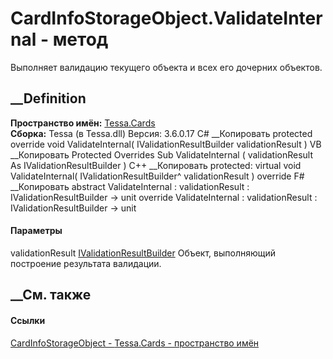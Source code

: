 # CardInfoStorageObject.ValidateInternal - метод
Выполняет валидацию текущего объекта и всех его дочерних объектов.
##  __Definition
 **Пространство имён:** [Tessa.Cards](N_Tessa_Cards.htm)  
 **Сборка:** Tessa (в Tessa.dll) Версия: 3.6.0.17
C# __Копировать
     protected override void ValidateInternal(
    	IValidationResultBuilder validationResult
    )
VB __Копировать
     Protected Overrides Sub ValidateInternal ( 
    	validationResult As IValidationResultBuilder
    )
C++ __Копировать
     protected:
    virtual void ValidateInternal(
    	IValidationResultBuilder^ validationResult
    ) override
F# __Копировать
     abstract ValidateInternal : 
            validationResult : IValidationResultBuilder -> unit 
    override ValidateInternal : 
            validationResult : IValidationResultBuilder -> unit 
#### Параметры
validationResult
[IValidationResultBuilder](T_Tessa_Platform_Validation_IValidationResultBuilder.htm)
    Объект, выполняющий построение результата валидации.
##  __См. также
#### Ссылки
[CardInfoStorageObject - ](T_Tessa_Cards_CardInfoStorageObject.htm)
[Tessa.Cards - пространство имён](N_Tessa_Cards.htm)
